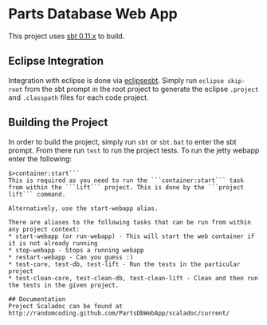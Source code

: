 # Parts Database Web App
This project uses [sbt 0.11.x](http://github.com/harrah/xsbt) to build.

## Eclipse Integration
Integration with eclipse is done via [eclipsesbt](https://github.com/typesafehub/sbteclipse). Simply run ```eclipse skip-root``` from the sbt prompt in the root project to generate the eclipse ```.project``` and ```.classpath``` files for each code project.

## Building the Project
In order to build the project, simply run ```sbt``` or ```sbt.bat``` to enter the sbt prompt. From there run ```test``` to run the project tests. To run the jetty webapp enter the following:
```$>project lift
$>container:start```
This is required as you need to run the ```container:start``` task from within the ```lift``` project. This is done by the ```project lift``` command.

Alternatively, use the start-webapp alias.

There are aliases to the following tasks that can be run from within any project context:
* start-webapp (or run-webapp) - This will start the web container if it is not already running
* stop-webapp - Stops a running webapp
* restart-webapp - Can you guess :)
* test-core, test-db, test-lift - Run the tests in the particular project
* test-clean-core, test-clean-db, test-clean-lift - Clean and then run the tests in the given project.

## Documentation
Project Scaladoc can be found at http://randomcoding.github.com/PartsDbWebApp/scaladoc/current/

